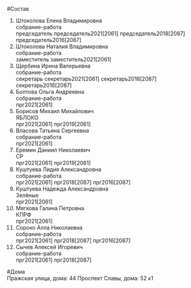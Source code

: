 #Состав  
1. Штоколова Елена Владимировна  
    собрание-работа  
    председатель председатель2021[2061] председатель2018[2087] председатель2016[2087]  
2. Штоколова Наталия Владимировна  
    собрание-работа  
    заместитель заместитель2021[2061]  
3. Щербина Ирина Валерьевна  
    собрание-работа  
    секретарь секретарь2021[2061] секретарь2018[2087] секретарь2016[2087]  
4. Болтова Ольга Андреевна  
    собрание-работа  
    прг2021[2061]  
5. Борисов Михаил Михайлович  
    ЯБЛОКО  
    прг2021[2061] прг2019[2061]  
6. Власова Татьяна Сергеевна  
    собрание-работа  
    прг2021[2061]  
7. Еремин Даниил Николаевич  
    СР  
    прг2021[2061] прг2019[2061]  
8. Куштуева Лидия Александровна  
    собрание-работа  
    прг2021[2061] прг2018[2087] прг2016[2087]  
9. Куштуева Надежда Александровна  
    Зелёные  
    прг2021[2061]  
10. Мягкова Галина Петровна  
    КПРФ  
    прг2021[2061]  
11. Сороко Алла Николаевна  
    собрание-работа  
    прг2021[2061] прг2018[2087] прг2016[2087]  
12. Сычев Алексей Игоревич  
    собрание-работа  
    прг2021[2061] прг2018[2087]  
  
#Дома  
Пражская улица, дома: 44 Проспект Славы, дома: 52 к1  
  
